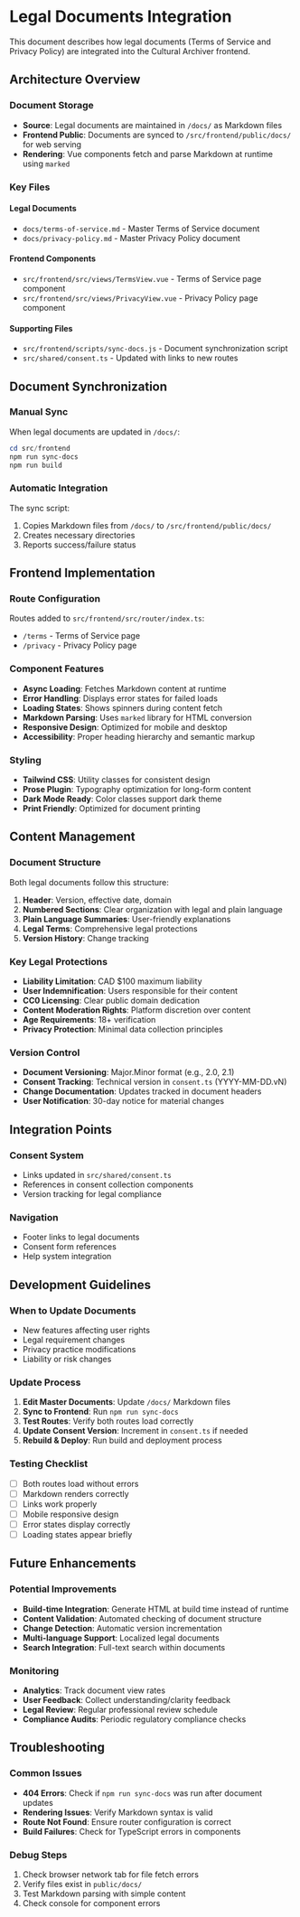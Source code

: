 # Legal Documents Integration

This document describes how legal documents (Terms of Service and Privacy Policy) are integrated into the Cultural Archiver frontend.

## Architecture Overview

### Document Storage
- **Source**: Legal documents are maintained in `/docs/` as Markdown files
- **Frontend Public**: Documents are synced to `/src/frontend/public/docs/` for web serving
- **Rendering**: Vue components fetch and parse Markdown at runtime using `marked`

### Key Files

#### Legal Documents
- `docs/terms-of-service.md` - Master Terms of Service document
- `docs/privacy-policy.md` - Master Privacy Policy document

#### Frontend Components
- `src/frontend/src/views/TermsView.vue` - Terms of Service page component
- `src/frontend/src/views/PrivacyView.vue` - Privacy Policy page component

#### Supporting Files
- `src/frontend/scripts/sync-docs.js` - Document synchronization script
- `src/shared/consent.ts` - Updated with links to new routes

## Document Synchronization

### Manual Sync
When legal documents are updated in `/docs/`:

```powershell
cd src/frontend
npm run sync-docs
npm run build
```

### Automatic Integration
The sync script:
1. Copies Markdown files from `/docs/` to `/src/frontend/public/docs/`
2. Creates necessary directories
3. Reports success/failure status

## Frontend Implementation

### Route Configuration
Routes added to `src/frontend/src/router/index.ts`:
- `/terms` - Terms of Service page
- `/privacy` - Privacy Policy page

### Component Features
- **Async Loading**: Fetches Markdown content at runtime
- **Error Handling**: Displays error states for failed loads
- **Loading States**: Shows spinners during content fetch
- **Markdown Parsing**: Uses `marked` library for HTML conversion
- **Responsive Design**: Optimized for mobile and desktop
- **Accessibility**: Proper heading hierarchy and semantic markup

### Styling
- **Tailwind CSS**: Utility classes for consistent design
- **Prose Plugin**: Typography optimization for long-form content
- **Dark Mode Ready**: Color classes support dark theme
- **Print Friendly**: Optimized for document printing

## Content Management

### Document Structure
Both legal documents follow this structure:
1. **Header**: Version, effective date, domain
2. **Numbered Sections**: Clear organization with legal and plain language
3. **Plain Language Summaries**: User-friendly explanations
4. **Legal Terms**: Comprehensive legal protections
5. **Version History**: Change tracking

### Key Legal Protections
- **Liability Limitation**: CAD $100 maximum liability
- **User Indemnification**: Users responsible for their content
- **CC0 Licensing**: Clear public domain dedication
- **Content Moderation Rights**: Platform discretion over content
- **Age Requirements**: 18+ verification
- **Privacy Protection**: Minimal data collection principles

### Version Control
- **Document Versioning**: Major.Minor format (e.g., 2.0, 2.1)
- **Consent Tracking**: Technical version in `consent.ts` (YYYY-MM-DD.vN)
- **Change Documentation**: Updates tracked in document headers
- **User Notification**: 30-day notice for material changes

## Integration Points

### Consent System
- Links updated in `src/shared/consent.ts`
- References in consent collection components
- Version tracking for legal compliance

### Navigation
- Footer links to legal documents
- Consent form references
- Help system integration

## Development Guidelines

### When to Update Documents
- New features affecting user rights
- Legal requirement changes
- Privacy practice modifications
- Liability or risk changes

### Update Process
1. **Edit Master Documents**: Update `/docs/` Markdown files
2. **Sync to Frontend**: Run `npm run sync-docs`
3. **Test Routes**: Verify both routes load correctly
4. **Update Consent Version**: Increment in `consent.ts` if needed
5. **Rebuild & Deploy**: Run build and deployment process

### Testing Checklist
- [ ] Both routes load without errors
- [ ] Markdown renders correctly
- [ ] Links work properly
- [ ] Mobile responsive design
- [ ] Error states display correctly
- [ ] Loading states appear briefly

## Future Enhancements

### Potential Improvements
- **Build-time Integration**: Generate HTML at build time instead of runtime
- **Content Validation**: Automated checking of document structure
- **Change Detection**: Automatic version incrementation
- **Multi-language Support**: Localized legal documents
- **Search Integration**: Full-text search within documents

### Monitoring
- **Analytics**: Track document view rates
- **User Feedback**: Collect understanding/clarity feedback  
- **Legal Review**: Regular professional review schedule
- **Compliance Audits**: Periodic regulatory compliance checks

## Troubleshooting

### Common Issues
- **404 Errors**: Check if `npm run sync-docs` was run after document updates
- **Rendering Issues**: Verify Markdown syntax is valid
- **Route Not Found**: Ensure router configuration is correct
- **Build Failures**: Check for TypeScript errors in components

### Debug Steps
1. Check browser network tab for file fetch errors
2. Verify files exist in `public/docs/`
3. Test Markdown parsing with simple content
4. Check console for component errors

